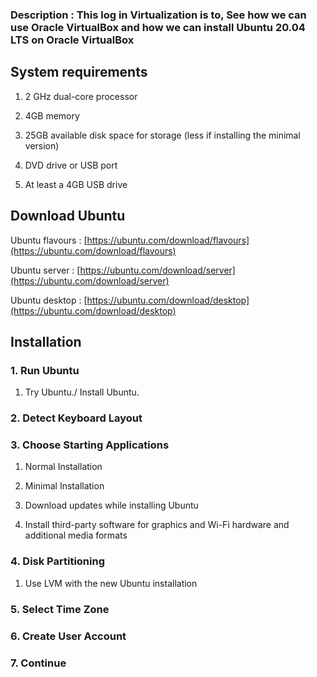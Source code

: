 
### Description : This log in Virtualization is to, See how we can use Oracle VirtualBox and how we can install Ubuntu 20.04 LTS on Oracle VirtualBox

## System requirements

1.  2 GHz dual-core processor
    
2.  4GB memory
    
3.  25GB available disk space for storage (less if installing the minimal version)
    
4.  DVD drive or USB port
    
5.  At least a 4GB USB drive
    

## Download Ubuntu

Ubuntu flavours : [https://ubuntu.com/download/flavours](https://ubuntu.com/download/flavours)

Ubuntu server : [https://ubuntu.com/download/server](https://ubuntu.com/download/server)

Ubuntu desktop : [https://ubuntu.com/download/desktop](https://ubuntu.com/download/desktop)

## Installation

### 1. Run Ubuntu

1.  Try Ubuntu./ Install Ubuntu.
    

### 2. Detect Keyboard Layout

### 3. Choose Starting Applications

1.  Normal Installation
    
2.  Minimal Installation
    
3.  Download updates while installing Ubuntu
    
4.  Install third-party software for graphics and Wi-Fi hardware and additional media formats
    

### 4. Disk Partitioning

1.  Use LVM with the new Ubuntu installation
    

### 5. Select Time Zone

### 6. Create User Account

### 7. Continue
